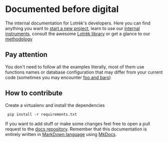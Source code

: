 # Documented before digital

The internal documentation for Lotrèk's developers. Here you can find anything you want to [start a new project](how-to/new-project.md), learn to use our [internal instruments](products/camomilla.md), consult the awesome [Lotrèk library](resources/books.md) or get a glance to our [methodology](methodology/index.md)

## Pay attention

You don't need to follow all the examples literally, most of them use functions names or database configuration that may differ from your current code (sometimes you may encounter [foo and bars](https://softwareengineering.stackexchange.com/questions/69788/what-is-the-history-of-the-use-of-foo-and-bar-in-source-code-examples/80609#80609))

## How to contribute

Create a virtualenv and install the dependencies

     pip install -r requirements.txt

If you want to add stuff or make some changes feel free to open a pull request to the [docs repository](https://gitlab.com/lotrekdevteam/docs/docs). Remember that this documentation is entirely written in [MarkDown language](https://github.com/adam-p/markdown-here/wiki/Markdown-Cheatsheet) using [MkDocs](http://www.mkdocs.org/).
